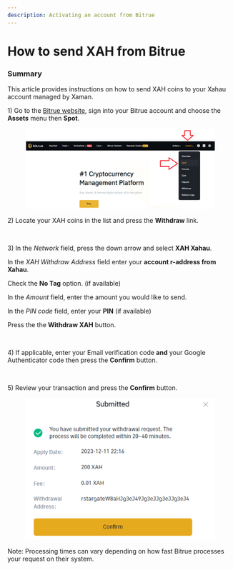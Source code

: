 ```yaml
---
description: Activating an account from Bitrue
---
```


# How to send XAH from Bitrue

### Summary

This article provides instructions on how to send XAH coins to your Xahau account managed by Xaman.



1\) Go to the [Bitrue website](https://www.bitrue.com/), sign into your Bitrue account and choose the **Assets** menu then **Spot**.

<figure><img src="../../.gitbook/assets/image (2) (1) (1) (1) (1) (1) (1) (1) (1) (1) (1) (1) (1) (1).png" alt=""><figcaption></figcaption></figure>

2\) Locate your XAH coins in the list and press the **Withdraw** link.

<figure><img src="../../.gitbook/assets/image (33).png" alt=""><figcaption></figcaption></figure>

3\) In the _Network_ field, press the down arrow and select **XAH Xahau**.

In the _XAH Withdraw Address_ field enter your **account r-address from Xahau**.

Check the **No Tag** option. (if available)

In the _Amount_ field, enter the amount you would like to send.

In the _PIN code_ field, enter your **PIN** (if available)

Press the the **Withdraw XAH** button.&#x20;

<figure><img src="../../.gitbook/assets/image (34).png" alt=""><figcaption></figcaption></figure>

4\) If applicable, enter your Email verification code **and** your Google Authenticator code then press the **Confirm** button.

<figure><img src="../../.gitbook/assets/image (7).png" alt=""><figcaption></figcaption></figure>

5\) Review your transaction and press the **Confirm** button.

<figure><img src="../../.gitbook/assets/image (1) (1) (1) (1) (1) (1) (1) (1) (1) (1) (1) (1) (1) (1) (1) (1) (1) (1) (1) (1) (1) (1) (1) (1) (1) (1).png" alt=""><figcaption></figcaption></figure>

Note: Processing times can vary depending on how fast Bitrue processes your request on their system.
